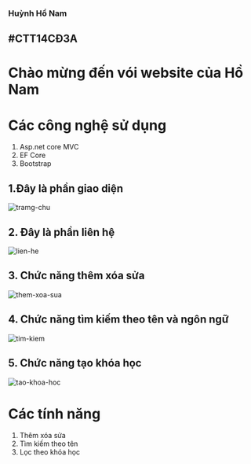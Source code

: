 ### Huỳnh Hồ Nam
## #CTT14CĐ3A
# Chào mừng đến vói website của Hồ Nam
# Các công nghệ sử dụng
1. Asp.net core MVC
2. EF Core
3. Bootstrap
## 1.Đây là phần giao diện
![tramg-chu](https://i.postimg.cc/vTKnbJN7/trangchu.png)
## 2. Đây là phần liên hệ
![lien-he](https://i.postimg.cc/FFPPq1Dc/lien-he.png)
## 3. Chức năng thêm xóa sửa
![them-xoa-sua](https://i.postimg.cc/sgWwvmy9/themxoasua.png)
## 4. Chức năng tìm kiếm theo tên và ngôn ngữ
![tim-kiem](https://i.postimg.cc/R0QdT0WW/timkiemtheotenvangonngu.png)
## 5. Chức năng tạo khóa học
![tao-khoa-hoc](https://i.postimg.cc/1XTrznjj/taokhoahoc.png)
# Các tính năng
1. Thêm xóa sửa
2. Tìm kiếm theo tên
3. Lọc theo khóa học
